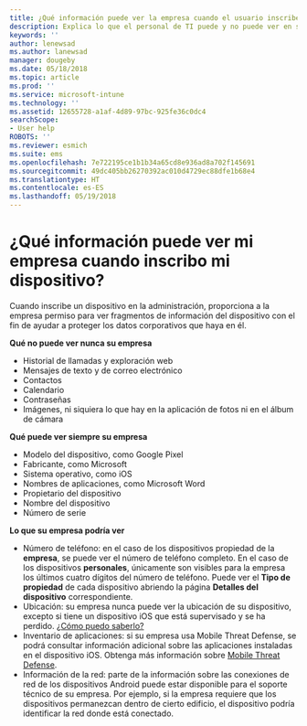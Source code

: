 ```yaml
---
title: ¿Qué información puede ver la empresa cuando el usuario inscribe el dispositivo?
description: Explica lo que el personal de TI puede y no puede ver en su dispositivo administrado.
keywords: ''
author: lenewsad
ms.author: lanewsad
manager: dougeby
ms.date: 05/18/2018
ms.topic: article
ms.prod: ''
ms.service: microsoft-intune
ms.technology: ''
ms.assetid: 12655728-a1af-4d89-97bc-925fe36c0dc4
searchScope:
- User help
ROBOTS: ''
ms.reviewer: esmich
ms.suite: ems
ms.openlocfilehash: 7e722195ce1b1b34a65cd8e936ad8a702f145691
ms.sourcegitcommit: 49dc405bb26270392ac010d4729ec88dfe1b68e4
ms.translationtype: HT
ms.contentlocale: es-ES
ms.lasthandoff: 05/19/2018
---
```

# <a name="what-information-can-my-company-see-when-i-enroll-my-device"></a>¿Qué información puede ver mi empresa cuando inscribo mi dispositivo?

Cuando inscribe un dispositivo en la administración, proporciona a la empresa permiso para ver fragmentos de información del dispositivo con el fin de ayudar a proteger los datos corporativos que haya en él.

**Qué no puede ver nunca su empresa**

- Historial de llamadas y exploración web
- Mensajes de texto y de correo electrónico
- Contactos
- Calendario
-   Contraseñas
- Imágenes, ni siquiera lo que hay en la aplicación de fotos ni en el álbum de cámara

**Qué puede ver siempre su empresa**

- Modelo del dispositivo, como Google Pixel
- Fabricante, como Microsoft
- Sistema operativo, como iOS
- Nombres de aplicaciones, como Microsoft Word
- Propietario del dispositivo
- Nombre del dispositivo
- Número de serie

**Lo que su empresa podría ver**

-  Número de teléfono: en el caso de los dispositivos propiedad de la **empresa**, se puede ver el número de teléfono completo. En el caso de los dispositivos **personales**, únicamente son visibles para la empresa los últimos cuatro dígitos del número de teléfono. Puede ver el **Tipo de propiedad** de cada dispositivo abriendo la página **Detalles del dispositivo** correspondiente.
-  Ubicación: su empresa nunca puede ver la ubicación de su dispositivo, excepto si tiene un dispositivo iOS que está supervisado y se ha perdido. [¿Cómo puedo saberlo?](https://go.microsoft.com/fwlink/?linkid=853816)
- Inventario de aplicaciones: si su empresa usa Mobile Threat Defense, se podrá consultar información adicional sobre las aplicaciones instaladas en el dispositivo iOS. Obtenga más información sobre [Mobile Threat Defense](you-are-prompted-to-install-mtd-ios.md).
- Información de la red: parte de la información sobre las conexiones de red de los dispositivos Android puede estar disponible para el soporte técnico de su empresa. Por ejemplo, si la empresa requiere que los dispositivos permanezcan dentro de cierto edificio, el dispositivo podría identificar la red donde está conectado. 
